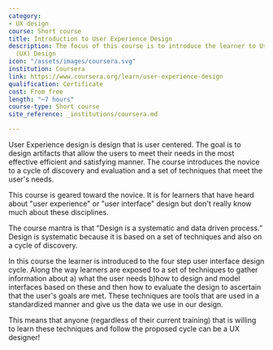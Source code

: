 ```yaml
---
category: 
- UX design
course: Short course
title: Introduction to User Experience Design
description: The focus of this course is to introduce the learner to User Experience
  (UX) Design
icon: "/assets/images/coursera.svg"
institution: Coursera
link: https://www.coursera.org/learn/user-experience-design
qualification: Certificate
cost: From free
length: "~7 hours"
course-type: Short course
site_reference: _institutions/coursera.md

---
```

User Experience design is design that is user centered. The goal is to design artifacts that allow the users to meet their needs in the most effective efficient and satisfying manner. The course introduces the novice to a cycle of discovery and evaluation and a set of techniques that meet the user's needs. 

This course is geared toward the novice. It is for learners that have heard about "user experience" or "user interface" design but don't really know much about these disciplines. 

The course mantra is that “Design is a systematic and data driven process.” Design is systematic because it is based on a set of techniques and also on a cycle of discovery. 

In this course the learner is introduced to the four step user interface design cycle. Along the way learners are exposed to a set of techniques to gather information about a) what the user needs b)how to design and model interfaces based on these and then how to evaluate the design to ascertain that the user's goals are met. These techniques are tools that are used in a standardized manner and give us the data we use in our design. 

This means that anyone (regardless of their current training) that is willing to learn these techniques and follow the proposed cycle can be a UX designer!